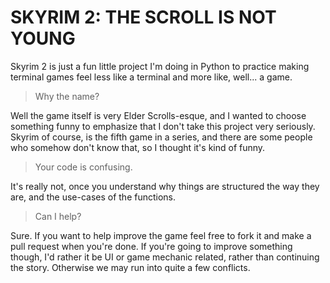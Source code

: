 # SKYRIM 2: THE SCROLL IS NOT YOUNG

Skyrim 2 is just a fun little project I'm doing in Python to practice making terminal games feel less like a terminal and more like, well... a game.

>Why the name?

Well the game itself is very Elder Scrolls-esque, and I wanted to choose something funny to emphasize that I don't take this project very seriously. Skyrim of course, is the fifth game in a series, and there are some people who somehow don't know that, so I thought it's kind of funny.

>Your code is confusing.

It's really not, once you understand why things are structured the way they are, and the use-cases of the functions.

>Can I help?

Sure. If you want to help improve the game feel free to fork it and make a pull request when you're done. If you're going to improve something though, I'd rather it be UI or game mechanic related, rather than continuing the story. Otherwise we may run into quite a few conflicts.
